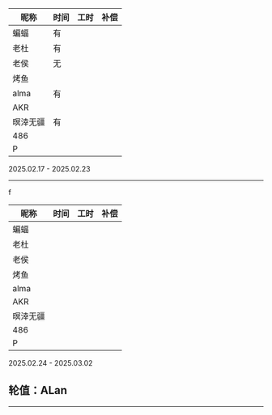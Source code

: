 
| 昵称     | 时间 | 工时 | 补偿 |
| -------- | ---- | ---- | ---- |
| 蝙蝠     |    有  |      |      |
| 老杜     |   有   |      |      |
| 老侯     |  无    |      |      |
| 烤鱼     |      |      |      |
| alma     |   有   |      |      |
| AKR      |      |      |      |
| 暝涬无疆 |    有  |      |      |
| 486      |      |      |      |
| P        |      |      |      |

2025.02.17 - 2025.02.23

---
f


| 昵称     | 时间 | 工时 | 补偿 |
| -------- | ---- | ---- | ---- |
| 蝙蝠     |      |      |      |
| 老杜     |      |      |      |
| 老侯     |      |      |      |
| 烤鱼     |      |      |      |
| alma     |      |      |      |
| AKR      |      |      |      |
| 暝涬无疆 |      |      |      |
| 486      |      |      |      |
| P        |      |      |      |

2025.02.24 - 2025.03.02

## 轮值：ALan

---


